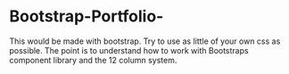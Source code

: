 # Bootstrap-Portfolio-
This would be made with bootstrap. Try to use as little of your own css as possible. The point is to understand how to work with Bootstraps component library and the 12 column system. 
